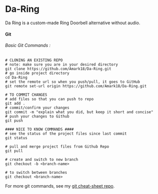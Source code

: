# Da-Ring
Da Ring is a custom-made Ring Doorbell alternative without audio.

#### Git

###### Basic Git Commands :
```shell
# CLONING AN EXISTING REPO 
# note: make sure you are in your desired directory
git clone https://github.com/Amark18/Da-Ring.git
# go inside project directory
cd Da-Ring
# set the remote url so when you push/pull, it goes to GitHub
git remote set-url origin https://github.com/Amark18/Da-Ring.git

# TO COMMIT CHANGES
# add files so that you can push to repo
git add .
# commit/confirm your changes
git commit -m "explain what you did, but keep it short and concise"
# push your changes to Github
git push

#### NICE TO KNOW COMMANDS ####
# see the status of the project files since last commit
git status

# pull and merge project files from Github Repo
git pull

# create and switch to new branch
git checkout -b <branch-name>

# to switch between branches
git checkout <branch-name>

```

For more git commands, see my [git cheat-sheet repo](https://github.com/Amark18/Git-Cheat-Sheet).
